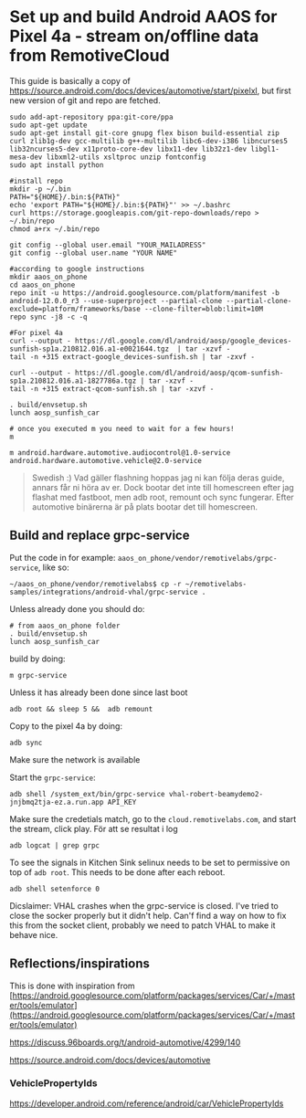 # Set up and build Android AAOS for Pixel 4a - stream on/offline data from RemotiveCloud

This guide is basically a copy of https://source.android.com/docs/devices/automotive/start/pixelxl, but first new version of git and repo are fetched.

```
sudo add-apt-repository ppa:git-core/ppa
sudo apt-get update
sudo apt-get install git-core gnupg flex bison build-essential zip curl zlib1g-dev gcc-multilib g++-multilib libc6-dev-i386 libncurses5 lib32ncurses5-dev x11proto-core-dev libx11-dev lib32z1-dev libgl1-mesa-dev libxml2-utils xsltproc unzip fontconfig
sudo apt install python

#install repo
mkdir -p ~/.bin
PATH="${HOME}/.bin:${PATH}"
echo 'export PATH="${HOME}/.bin:${PATH}"' >> ~/.bashrc
curl https://storage.googleapis.com/git-repo-downloads/repo > ~/.bin/repo
chmod a+rx ~/.bin/repo

git config --global user.email "YOUR_MAILADRESS"
git config --global user.name "YOUR NAME"

#according to google instructions
mkdir aaos_on_phone
cd aaos_on_phone
repo init -u https://android.googlesource.com/platform/manifest -b android-12.0.0_r3 --use-superproject --partial-clone --partial-clone-exclude=platform/frameworks/base --clone-filter=blob:limit=10M
repo sync -j8 -c -q

#For pixel 4a
curl --output - https://dl.google.com/dl/android/aosp/google_devices-sunfish-sp1a.210812.016.a1-e0021644.tgz  | tar -xzvf -
tail -n +315 extract-google_devices-sunfish.sh | tar -zxvf -

curl --output - https://dl.google.com/dl/android/aosp/qcom-sunfish-sp1a.210812.016.a1-1827786a.tgz | tar -xzvf -
tail -n +315 extract-qcom-sunfish.sh | tar -xzvf -

. build/envsetup.sh
lunch aosp_sunfish_car

# once you executed m you need to wait for a few hours!
m

m android.hardware.automotive.audiocontrol@1.0-service android.hardware.automotive.vehicle@2.0-service
```

>Swedish :) Vad gäller flashning hoppas jag ni kan följa deras guide, annars får ni höra av er. Dock bootar det inte till homescreen efter jag flashat med fastboot, men adb root, remount och sync fungerar. Efter automotive binärerna är på plats bootar det till homescreen.

## Build and replace grpc-service

Put the code in for example: `aaos_on_phone/vendor/remotivelabs/grpc-service`, like so:
```
~/aaos_on_phone/vendor/remotivelabs$ cp -r ~/remotivelabs-samples/integrations/android-vhal/grpc-service .
```

Unless already done you should do:

```
# from aaos_on_phone folder
. build/envsetup.sh
lunch aosp_sunfish_car	
```
build by doing:
```
m grpc-service
```
Unless it has already been done since last boot
```
adb root && sleep 5 &&  adb remount
```
Copy to the pixel 4a by doing:
```
adb sync
```

Make sure the network is available

Start the `grpc-service`:

```
adb shell /system_ext/bin/grpc-service vhal-robert-beamydemo2-jnjbmq2tja-ez.a.run.app API_KEY
```
Make sure the credetials match, go to the `cloud.remotivelabs.com`, and start the stream, click play.
För att se resultat i log
```
adb logcat | grep grpc
```
To see the signals in Kitchen Sink selinux needs to be set to permissive on top of `adb root`. This needs to be done after each reboot.
```
adb shell setenforce 0
```
Dicslaimer: VHAL crashes when the grpc-service is closed. I've tried to close the socker properly but it didn't help. Can'f find a way on how to fix this from the socket client, probably we need to patch VHAL to make it behave nice.


## Reflections/inspirations

This is done with inspiration from [https://android.googlesource.com/platform/packages/services/Car/+/master/tools/emulator](https://android.googlesource.com/platform/packages/services/Car/+/master/tools/emulator)

https://discuss.96boards.org/t/android-automotive/4299/140

https://source.android.com/docs/devices/automotive

### VehiclePropertyIds
https://developer.android.com/reference/android/car/VehiclePropertyIds
